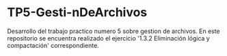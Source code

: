 # TP5-Gesti-nDeArchivos
Desarrollo del trabajo practico numero 5 sobre gestion de archivos.
En este repositorio se encuentra realizado el ejercicio '1.3.2 Eliminación lógica y compactación' correspondiente.
